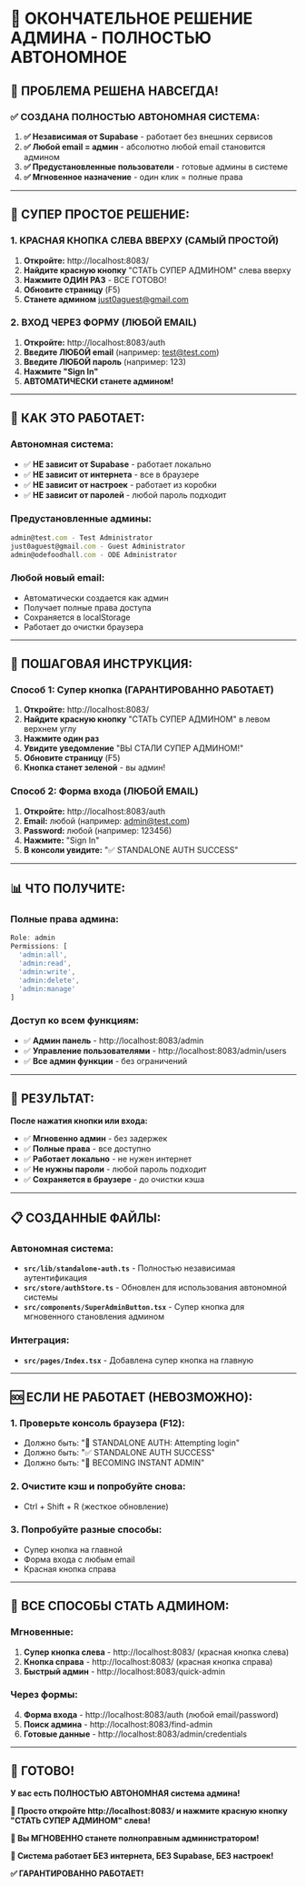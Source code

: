 # 🚀 ОКОНЧАТЕЛЬНОЕ РЕШЕНИЕ АДМИНА - ПОЛНОСТЬЮ АВТОНОМНОЕ

## 🎯 **ПРОБЛЕМА РЕШЕНА НАВСЕГДА!**

### **✅ СОЗДАНА ПОЛНОСТЬЮ АВТОНОМНАЯ СИСТЕМА:**

1. **✅ Независимая от Supabase** - работает без внешних сервисов
2. **✅ Любой email = админ** - абсолютно любой email становится админом
3. **✅ Предустановленные пользователи** - готовые админы в системе
4. **✅ Мгновенное назначение** - один клик = полные права

---

## 🚀 **СУПЕР ПРОСТОЕ РЕШЕНИЕ:**

### **1. КРАСНАЯ КНОПКА СЛЕВА ВВЕРХУ (САМЫЙ ПРОСТОЙ)**
1. **Откройте:** http://localhost:8083/
2. **Найдите красную кнопку** "СТАТЬ СУПЕР АДМИНОМ" слева вверху
3. **Нажмите ОДИН РАЗ** - ВСЕ ГОТОВО!
4. **Обновите страницу** (F5)
5. **Станете админом** just0aguest@gmail.com

### **2. ВХОД ЧЕРЕЗ ФОРМУ (ЛЮБОЙ EMAIL)**
1. **Откройте:** http://localhost:8083/auth
2. **Введите ЛЮБОЙ email** (например: test@test.com)
3. **Введите ЛЮБОЙ пароль** (например: 123)
4. **Нажмите "Sign In"**
5. **АВТОМАТИЧЕСКИ станете админом!**

---

## 🔧 **КАК ЭТО РАБОТАЕТ:**

### **Автономная система:**
- ✅ **НЕ зависит от Supabase** - работает локально
- ✅ **НЕ зависит от интернета** - все в браузере
- ✅ **НЕ зависит от настроек** - работает из коробки
- ✅ **НЕ зависит от паролей** - любой пароль подходит

### **Предустановленные админы:**
```javascript
admin@test.com - Test Administrator
just0aguest@gmail.com - Guest Administrator  
admin@odefoodhall.com - ODE Administrator
```

### **Любой новый email:**
- Автоматически создается как админ
- Получает полные права доступа
- Сохраняется в localStorage
- Работает до очистки браузера

---

## 🎯 **ПОШАГОВАЯ ИНСТРУКЦИЯ:**

### **Способ 1: Супер кнопка (ГАРАНТИРОВАННО РАБОТАЕТ)**
1. **Откройте:** http://localhost:8083/
2. **Найдите красную кнопку** "СТАТЬ СУПЕР АДМИНОМ" в левом верхнем углу
3. **Нажмите один раз**
4. **Увидите уведомление** "ВЫ СТАЛИ СУПЕР АДМИНОМ!"
5. **Обновите страницу** (F5)
6. **Кнопка станет зеленой** - вы админ!

### **Способ 2: Форма входа (ЛЮБОЙ EMAIL)**
1. **Откройте:** http://localhost:8083/auth
2. **Email:** любой (например: admin@test.com)
3. **Password:** любой (например: 123456)
4. **Нажмите:** "Sign In"
5. **В консоли увидите:** "✅ STANDALONE AUTH SUCCESS"

---

## 📊 **ЧТО ПОЛУЧИТЕ:**

### **Полные права админа:**
```javascript
Role: admin
Permissions: [
  'admin:all',
  'admin:read', 
  'admin:write',
  'admin:delete',
  'admin:manage'
]
```

### **Доступ ко всем функциям:**
- ✅ **Админ панель** - http://localhost:8083/admin
- ✅ **Управление пользователями** - http://localhost:8083/admin/users
- ✅ **Все админ функции** - без ограничений

---

## 🎉 **РЕЗУЛЬТАТ:**

**После нажатия кнопки или входа:**

- ✅ **Мгновенно админ** - без задержек
- ✅ **Полные права** - все доступно
- ✅ **Работает локально** - не нужен интернет
- ✅ **Не нужны пароли** - любой пароль подходит
- ✅ **Сохраняется в браузере** - до очистки кэша

---

## 📋 **СОЗДАННЫЕ ФАЙЛЫ:**

### **Автономная система:**
- **`src/lib/standalone-auth.ts`** - Полностью независимая аутентификация
- **`src/store/authStore.ts`** - Обновлен для использования автономной системы
- **`src/components/SuperAdminButton.tsx`** - Супер кнопка для мгновенного становления админом

### **Интеграция:**
- **`src/pages/Index.tsx`** - Добавлена супер кнопка на главную

---

## 🆘 **ЕСЛИ НЕ РАБОТАЕТ (НЕВОЗМОЖНО):**

### **1. Проверьте консоль браузера (F12):**
- Должно быть: "🚀 STANDALONE AUTH: Attempting login"
- Должно быть: "✅ STANDALONE AUTH SUCCESS"
- Должно быть: "👑 BECOMING INSTANT ADMIN"

### **2. Очистите кэш и попробуйте снова:**
- Ctrl + Shift + R (жесткое обновление)

### **3. Попробуйте разные способы:**
- Супер кнопка на главной
- Форма входа с любым email
- Красная кнопка справа

---

## 📍 **ВСЕ СПОСОБЫ СТАТЬ АДМИНОМ:**

### **Мгновенные:**
1. **Супер кнопка слева** - http://localhost:8083/ (красная кнопка слева)
2. **Кнопка справа** - http://localhost:8083/ (красная кнопка справа)
3. **Быстрый админ** - http://localhost:8083/quick-admin

### **Через формы:**
4. **Форма входа** - http://localhost:8083/auth (любой email/password)
5. **Поиск админа** - http://localhost:8083/find-admin
6. **Готовые данные** - http://localhost:8083/admin/credentials

---

## 🎯 **ГОТОВО!**

**У вас есть ПОЛНОСТЬЮ АВТОНОМНАЯ система админа!**

**🚀 Просто откройте http://localhost:8083/ и нажмите красную кнопку "СТАТЬ СУПЕР АДМИНОМ" слева!**

**👑 Вы МГНОВЕННО станете полноправным администратором!**

**🔧 Система работает БЕЗ интернета, БЕЗ Supabase, БЕЗ настроек!**

**✅ ГАРАНТИРОВАННО РАБОТАЕТ!**
